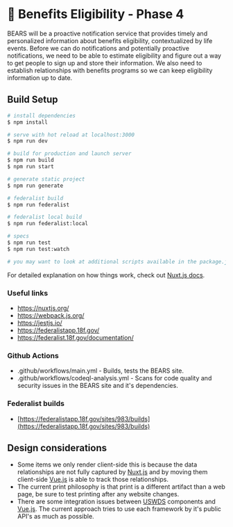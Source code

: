 # 🐻 Benefits Eligibility - Phase 4

BEARS will be a proactive notification service that provides timely and personalized information about benefits eligibility, contextualized
by life events. Before we can do notifications and potentially proactive notifications, we need to be able to estimate eligibility and
figure out a way to get people to sign up and store their information. We also need to establish relationships with benefits programs so
we can keep eligibility information up to date.

## Build Setup

```bash
# install dependencies
$ npm install

# serve with hot reload at localhost:3000
$ npm run dev

# build for production and launch server
$ npm run build
$ npm run start

# generate static project
$ npm run generate

# federalist build
$ npm run federalist

# federalist local build
$ npm run federalist:local

# specs
$ npm run test
$ npm run test:watch

# you may want to look at additional scripts available in the package.json
```

For detailed explanation on how things work, check out [Nuxt.js docs](https://nuxtjs.org).

### Useful links

- https://nuxtjs.org/
- https://webpack.js.org/
- https://jestjs.io/
- https://federalistapp.18f.gov/
- https://federalist.18f.gov/documentation/

### Github Actions

- .github/workflows/main.yml - Builds, tests the BEARS site.
- .github/workflows/codeql-analysis.yml - Scans for code quality and security issues in the BEARS site and it's dependencies.

### Federalist builds

- [https://federalistapp.18f.gov/sites/983/builds](https://federalistapp.18f.gov/sites/983/builds)

## Design considerations

- Some items we only render client-side this is because the data relationships are 
  not fully captured by [Nuxt.js](<(https://nuxtjs.org)>) and by moving them client-side [Vue.js](https://vuejs.org/) is able to track those relationships.
- The current print philosophy is that print is a different artifact than a web page, be sure to test printing after any website changes.
- There are some integration issues between [USWDS](https://designsystem.digital.gov/) components and [Vue.js](https://vuejs.org/). The current approach tries to use each framework by it's public API's as much as possible.

